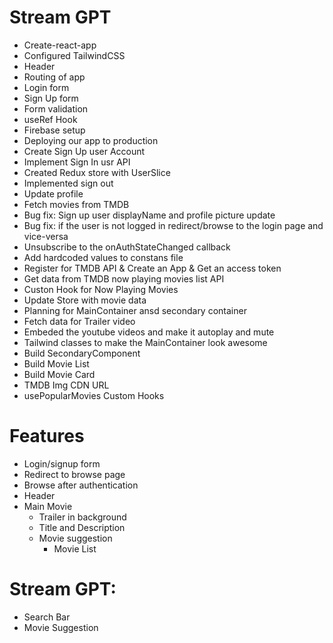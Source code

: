 
# Stream GPT

 - Create-react-app
 - Configured TailwindCSS
 - Header
 - Routing of app
 - Login form
 - Sign Up form
 - Form validation
 - useRef Hook
 - Firebase setup
 - Deploying our app to production
 - Create Sign Up user Account
 - Implement Sign In usr API
 - Created Redux store with UserSlice
 - Implemented sign out
 - Update profile
 - Fetch movies from TMDB
 - Bug fix: Sign up user displayName and profile picture update
 - Bug fix: if the user is not logged in redirect/browse to the login page and vice-versa
 - Unsubscribe to the onAuthStateChanged callback
 - Add hardcoded values to constans file
 - Register for TMDB API & Create an App & Get an access token
 - Get data from TMDB now playing movies list API 
 - Custon Hook for Now Playing Movies
 - Update Store with movie data
 - Planning for MainContainer ansd secondary container
 - Fetch data for Trailer video
 - Embeded the youtube videos and make it autoplay and mute
 - Tailwind classes to make the MainContainer look awesome
 - Build SecondaryComponent
 - Build Movie List
 - Build Movie Card
 - TMDB Img CDN URL
 - usePopularMovies Custom Hooks




# Features
  - Login/signup form
  - Redirect to browse page
  - Browse after authentication
  - Header 
  - Main Movie
      - Trailer in background
      - Title and Description
      - Movie suggestion
          - Movie List


# Stream GPT:
   - Search Bar
   - Movie Suggestion
  